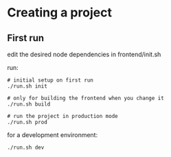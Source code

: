 # Creating a project

## First run

edit the desired node dependencies in frontend/init.sh

run:

```
# initial setup on first run
./run.sh init

# only for building the frontend when you change it
./run.sh build

# run the project in production mode
./run.sh prod
```

for a development environment:

```
./run.sh dev
```
